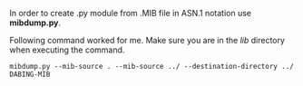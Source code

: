 In order to create .py module from .MIB file in ASN.1 notation use **mibdump.py**.

Following command worked for me. Make sure you are in the *lib* directory when executing the command.
```
mibdump.py --mib-source . --mib-source ../ --destination-directory ../ DABING-MIB
```
